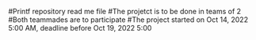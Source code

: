 #Printf repository read me file
#The projetct is to be done in teams of 2
#Both teammades are to participate
#The project started on Oct 14, 2022 5:00 AM, deadline before Oct 19, 2022 5:00
